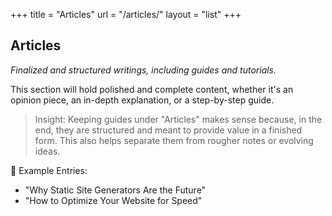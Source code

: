 +++
title = "Articles"
url = "/articles/"
layout = "list"
+++

## Articles

_Finalized and structured writings, including guides and tutorials._

This section will hold polished and complete content, whether it's an opinion piece, an in-depth explanation, or a step-by-step guide.

> Insight: Keeping guides under "Articles" makes sense because, in the end, they are structured and meant to provide value in a finished form. This also helps separate them from rougher notes or evolving ideas.

📌 Example Entries:

- "Why Static Site Generators Are the Future"
- "How to Optimize Your Website for Speed"
